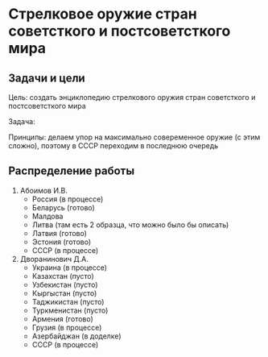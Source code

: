 # Стрелковое оружие стран советсткого и постсоветсткого мира

## Задачи и цели

Цель: создать энциклопедию стрелкового оружия стран советсткого и постсоветсткого мира

Задача: 

Принципы: делаем упор на максимально совеременное оружие (с этим сложно), поэтому в СССР переходим в последнюю очередь

## Распределение работы

1) Абоимов И.В.
    - Россия (в процессе)
    - Беларусь (готово)
    - Малдова
    - Литва (там есть 2 образца, что можно было бы описать)
    - Латвия (готово)
    - Эстония (готово)
    - СССР (в процессе)
2) Дворанинович Д.А.
    - Украина (в процессе)
    - Казахстан (пусто)
    - Узбекистан (пусто)
    - Кыргыстан (пусто)
    - Таджикистан (пусто)
    - Туркменистан (пусто)
    - Армения (готово)
    - Грузия (в процессе)
    - Азербайджан (в доделке)
    - СССР (в процессе)